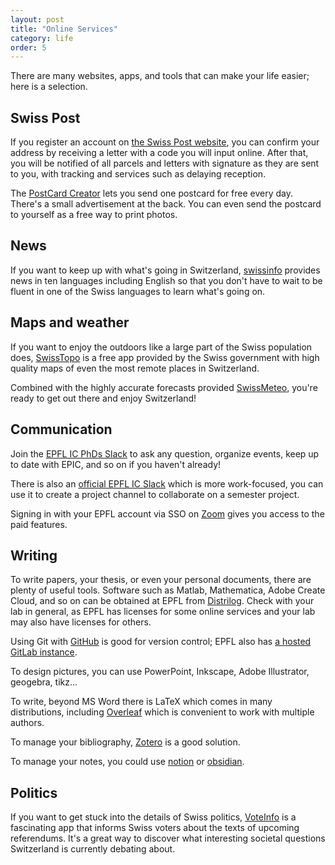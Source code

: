 ```yaml
---
layout: post
title: "Online Services"
category: life
order: 5
---
```


There are many websites, apps, and tools that can make your life easier; here is a selection.


## Swiss Post

If you register an account on [the Swiss Post website](https://www.post.ch/en), you can confirm your address by receiving a letter with a code you will input online.
After that, you will be notified of all parcels and letters with signature as they are sent to you, with tracking and services such as delaying reception.

The [PostCard Creator](https://www.post.ch/en/sending-letters/sending-letters/postcard-creator-app)
lets you send one postcard for free every day. There's a small advertisement at the back. You can even send the postcard to yourself as a free way to print photos.


## News

If you want to keep up with what's going in Switzerland,
[swissinfo](https://www.swissinfo.ch/eng) provides news in ten languages including English so that you don't have to wait to be fluent in one of the Swiss languages to learn what's going on.


## Maps and weather

If you want to enjoy the outdoors like a large part of the Swiss population does,
[SwissTopo](https://www.swisstopo.admin.ch/en/maps-data-online/maps-geodata-online/swisstopo-app.html) is a free app provided by the Swiss government with high quality maps of even the most remote places in Switzerland.

Combined with the highly accurate forecasts provided [SwissMeteo](https://www.meteoswiss.admin.ch/home.html?tab=overview), you're ready to get out there and enjoy Switzerland!


## Communication

Join the [EPFL IC PhDs Slack](https://join.slack.com/t/epfl-phd/shared_invite/zt-456fxe9x-olxvTxmBShURPJpJsk9HuQ) to ask any question, organize events, keep up to date with EPIC, and so on if you haven't already!

There is also an [official EPFL IC Slack](https://epfl-ic.slack.com) which is more work-focused, you can use it to create a project channel to collaborate on a semester project.

Signing in with your EPFL account via SSO on [Zoom](https://zoom.epfl.ch/) gives you access to the paid features.


## Writing

To write papers, your thesis, or even your personal documents, there are plenty of useful tools.
Software such as Matlab, Mathematica, Adobe Create Cloud, and so on can be obtained at EPFL from [Distrilog](https://distrilog.epfl.ch/).
Check with your lab in general, as EPFL has licenses for some online services and your lab may also have licenses for others.

Using Git with [GitHub](https://github.com) is good for version control; EPFL also has [a hosted GitLab instance](https://gitlab.epfl.ch).

To design pictures, you can use PowerPoint, Inkscape, Adobe Illustrator, geogebra, tikz...

To write, beyond MS Word there is LaTeX which comes in many distributions, including [Overleaf](https://overleaf.com) which is convenient to work with multiple authors.

To manage your bibliography, [Zotero](https://zotero.org) is a good solution.

To manage your notes, you could use [notion](https://www.notion.so/) or [obsidian](https://obsidian.md/).


## Politics

If you want to get stuck into the details of Swiss politics, [VoteInfo](https://www.bfs.admin.ch/bfs/de/home/statistiken/politik/abstimmungen/voteinfo.html)
is a fascinating app that informs Swiss voters about the texts of upcoming referendums. It's a great way to discover what interesting societal questions Switzerland is currently debating about.

